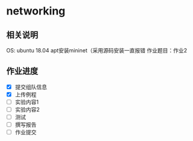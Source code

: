 # networking

## 相关说明

OS: ubuntu 18.04
apt安装mininet（采用源码安装一直报错
作业题目：作业2

## 作业进度

- [x] 提交组队信息
- [x] 上传例程
- [ ] 实验内容1
- [ ] 实验内容2
- [ ] 测试
- [ ] 撰写报告
- [ ] 作业提交
